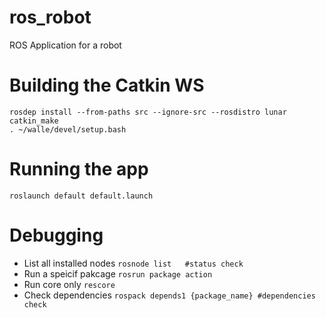 # ros_robot
ROS Application for a robot

# Building the Catkin WS

``` 
rosdep install --from-paths src --ignore-src --rosdistro lunar
catkin_make
. ~/walle/devel/setup.bash
```

# Running the app

`roslaunch default default.launch`

# Debugging

 - List all installed nodes `rosnode list   #status check`
 - Run a speicif pakcage `rosrun package action`	
 - Run core only `rescore`
 - Check dependencies `rospack depends1 {package_name} #dependencies check`
